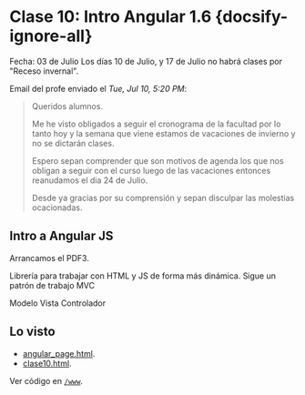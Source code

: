 # Clase 10: Intro Angular 1.6  {docsify-ignore-all}

Fecha: 03 de Julio
Los días 10 de Julio, y 17 de Julio no habrá clases por "Receso invernal".

Email del profe enviado el _Tue, Jul 10, 5:20 PM_:
>Queridos alumnos.
>
>Me he visto obligados a seguir el cronograma de la facultad por lo tanto hoy y la semana que viene estamos de vacaciones de invierno y no se dictarán clases.
>
>Espero sepan comprender que son motivos de agenda los que nos obligan a seguir con el curso luego de las vacaciones entonces reanudamos el dia 24 de Julio.
>
>Desde ya gracias por su comprensión y sepan disculpar las molestias ocacionadas.

## Intro a Angular JS

Arrancamos el PDF3.

Librería para trabajar con HTML y JS de forma más dinámica.
Sigue un patrón de trabajo MVC

Modelo Vista Controlador

## Lo visto

- [angular_page.html](https://sidval.github.io/www/testing/c10/angular_page.html).
- [clase10.html](https://sidval.github.io/www/testing/c10/clase10.html).

Ver código en [`/www`](https://github.com/SidVal/www/tree/master/testing/c10).
